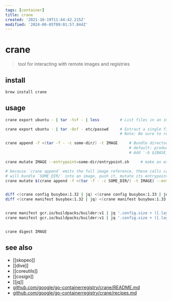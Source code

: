 ```yaml
---
tags: [container]
title: crane
created: '2021-10-19T11:44:42.215Z'
modified: '2024-06-05T09:01:57.844Z'
---
```


# crane

> tool for interacting with remote images and registries

## install

```sh
brew install crane
```

## usage

```sh
crane export ubuntu - | tar -tvf - | less         # List files in an image

crane export ubuntu - | tar -Oxf - etc/passwd     # Extract a single file from an image
                                                  # Note: Be sure to remove the leading `/` from the path (not `/etc/passwd`). This behavior will not follow symlinks.

crane append -f <(tar -f - -c some-dir/) -t IMAGE     # Bundle directory contents into an image
                                                      # default: produces an image with one layer containing the directory contents. 
                                                      # Add `-b ${BASE_IMAGE}` to append the layer to a base image instead.

crane mutate IMAGE --entrypoint=some-dir/entrypoint.sh     # make an executable in the appended layer the image's entrypoint.

# because `crane append` emits the full image reference, these calls can even be chained together:
# will bundle `SOME_DIR/` into an image, push it, mutate its entrypoint to `SOME_DIR/entrypoint.sh`, and push that new image by digest
crane mutate $(crane append -f <(tar -f - -c SOME_DIR/) -t IMAGE) --entrypoint=SOME_DIR/entrypoint.sh


diff <(crane config busybox:1.32 | jq) <(crane config busybox:1.33 | jq)        # diff two configs
diff <(crane manifest busybox:1.32 | jq) <(crane manifest busybox:1.33 | jq)    # diff two manifests


crane manifest gcr.io/buildpacks/builder:v1 | jq '.config.size + ([.layers[].size] | add)'                      # get total image size
crane manifest gcr.io/buildpacks/builder:v1 | jq '.config.size + ([.layers[].size] | add)' | numfmt --to=iec    # make human-readable by passing to numfmt


crane digest IMAGE
```

## see also

- [[skopeo]]
- [[dive]]
- [[coreutils]]
- [[cosign]]
- [[jq]]
- [github.com/google/go-containerregistry/crane/README.md](https://github.com/google/go-containerregistry/blob/main/cmd/crane/README.md)
- [github.com/google/go-containerregistry/crane/recipes.md](https://github.com/google/go-containerregistry/blob/main/cmd/crane/recipes.md)

